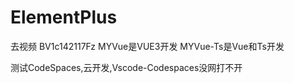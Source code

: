 # ElementPlus
去视频 BV1c142117Fz
MYVue是VUE3开发
MYVue-Ts是Vue和Ts开发



测试CodeSpaces,云开发,Vscode-Codespaces没网打不开
